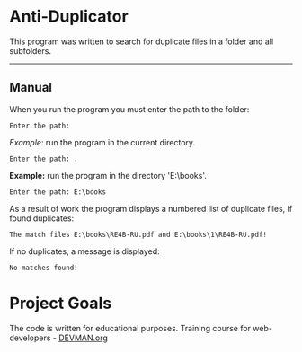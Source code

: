 Anti-Duplicator
===================


This program was written to search for duplicate files in a folder and all subfolders.

----------


Manual
-------------

When you run the program you must enter the path to the folder:  

    Enter the path:

*Example*: run the program in the current directory.  

	Enter the path: .

**Example:** run the program in the directory 'E:\books'.
  
	Enter the path: E:\books 

As a result of work the program displays a numbered list of duplicate files, if found duplicates:  

	The match files E:\books\RE4B-RU.pdf and E:\books\1\RE4B-RU.pdf!

If no duplicates, a message is displayed:  

	No matches found!

# Project Goals

The code is written for educational purposes. Training course for web-developers - [DEVMAN.org](https://devman.org)
